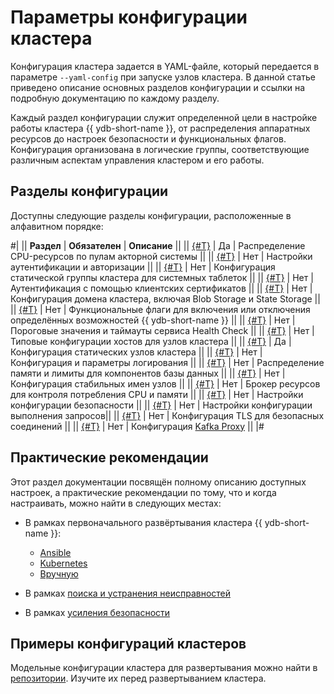 # Параметры конфигурации кластера

Конфигурация кластера задается в YAML-файле, который передается в параметре `--yaml-config` при запуске узлов кластера. В данной статье приведено описание основных разделов конфигурации и ссылки на подробную документацию по каждому разделу.

Каждый раздел конфигурации служит определенной цели в настройке работы кластера {{ ydb-short-name }}, от распределения аппаратных ресурсов до настроек безопасности и функциональных флагов. Конфигурация организована в логические группы, соответствующие различным аспектам управления кластером и его работы.

## Разделы конфигурации

Доступны следующие разделы конфигурации, расположенные в алфавитном порядке:

#|
|| **Раздел** | **Обязателен** | **Описание** ||
|| [{#T}](actor_system_config.md) | Да | Распределение CPU-ресурсов по пулам акторной системы ||
|| [{#T}](auth_config.md) | Нет | Настройки аутентификации и авторизации ||
|| [{#T}](blob_storage_config.md) | Нет | Конфигурация статической группы кластера для системных таблеток ||
|| [{#T}](client_certificate_authorization.md) | Нет | Аутентификация с помощью клиентских сертификатов ||
|| [{#T}](domains_config.md) | Нет | Конфигурация домена кластера, включая Blob Storage и State Storage ||
|| [{#T}](feature_flags.md) | Нет | Функциональные флаги для включения или отключения определённых возможностей {{ ydb-short-name }} ||
|| [{#T}](healthcheck_config.md) | Нет | Пороговые значения и таймауты сервиса Health Check ||
|| [{#T}](host_configs.md) | Нет | Типовые конфигурации хостов для узлов кластера ||
|| [{#T}](hosts.md) | Да | Конфигурация статических узлов кластера ||
|| [{#T}](log_config.md) | Нет | Конфигурация и параметры логирования ||
|| [{#T}](memory_controller_config.md) | Нет | Распределение памяти и лимиты для компонентов базы данных ||
|| [{#T}](node_broker_config.md) | Нет | Конфигурация стабильных имен узлов ||
|| [{#T}](resource_broker_config.md) | Нет | Брокер ресурсов для контроля потребления CPU и памяти ||
|| [{#T}](security_config.md) | Нет | Настройки конфигурации безопасности ||
|| [{#T}](table_service_config.md) | Нет | Настройки конфигурации выполнения запросов||
|| [{#T}](tls.md) | Нет | Конфигурация TLS для безопасных соединений ||
|| [{#T}](kafka.md) | Нет | Конфигурация [Kafka Proxy](../../reference/kafka-api/index.md) ||
|#

## Практические рекомендации

Этот раздел документации посвящён полному описанию доступных настроек, а практические рекомендации по тому, что и когда настраивать, можно найти в следующих местах:

- В рамках первоначального развёртывания кластера {{ ydb-short-name }}:

    - [Ansible](../../devops/deployment-options/ansible/initial-deployment.md)
    - [Kubernetes](../../devops/deployment-options/kubernetes/initial-deployment.md)
    - [Вручную](../../devops/deployment-options/manual/initial-deployment.md)

- В рамках [поиска и устранения неисправностей](../../troubleshooting/index.md)
- В рамках [усиления безопасности](../../security/index.md)

## Примеры конфигураций кластеров

Модельные конфигурации кластера для развертывания можно найти в [репозитории](https://github.com/ydb-platform/ydb/tree/main/ydb/deploy/yaml_config_examples/). Изучите их перед развертыванием кластера.

